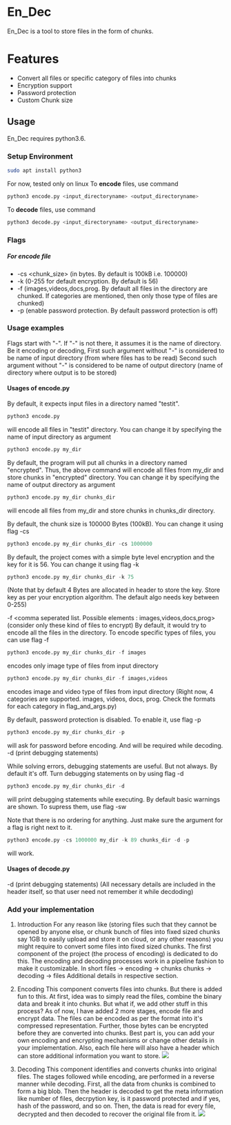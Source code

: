 # En_Dec

En_Dec is a tool to store files in the form of chunks.

# Features

  - Convert all files or specific category of files into chunks
  - Encryption support 
  - Password protection
  - Custom Chunk size

## Usage
En_Dec requires python3.6.
### Setup Environment
```sh
sudo apt install python3
````
For now, tested only on linux 
To **encode** files, use command 
```python
python3 encode.py <input_directoryname> <output_directoryname>
```
To **decode** files, use command
```python
python3 decode.py <input_directoryname> <output_directoryname>
```
### Flags
##### For encode file
* -cs <chunk_size> (in bytes. By default is 100kB i.e. 100000)
* -k <key> (0-255 for default encryption. By default is 56)
* -f <categories> (images,videos,docs,prog. By default all files in the directory are chunked. If categories are mentioned, then only those type of files are chunked)
* -p (enable password protection. By default password protection is off)

### Usage examples
Flags start with "-". If "-" is not there, it assumes it is the name of directory. 
Be it encoding or decoding, 
First such argument without "-" is considered to be name of input directory (from where files has to be read)
Second such argument without "-" is considered to be name of output directory (name of directory where output is to be stored)

#### Usages of encode.py
By default, it expects input files in a directory named "testit". 
```python
python3 encode.py 
```
will encode all files in "testit" directory. 
You can change it by specifying the name of input directory as argument 
```python
python3 encode.py my_dir
```
By default, the program will put all chunks in a directory named "encrypted". 
Thus, the above command will encode all files from my_dir and store chunks in "encrypted" directory.
You can change it by specifying the name of output directory as argument 
```python
python3 encode.py my_dir chunks_dir
```
will encode all files from my_dir and store chunks in chunks_dir directory.

By default, the chunk size is 100000 Bytes (100kB). You can change it using flag -cs
```python
python3 encode.py my_dir chunks_dir -cs 1000000
```

By default, the project comes with a simple byte level encryption and the key for it is 56. You can change it using flag -k
```python
python3 encode.py my_dir chunks_dir -k 75  
```
(Note that by default 4 Bytes are allocated in header to store the key. Store key as per your encryption algorithm. The default algo needs key between 0-255)

-f  <comma seperated list. Possible elements : images,videos,docs,prog> (consider only these kind of files to encrypt)
By default, it would try to encode all the files in the directory. To encode specific types of files, you can use flag -f
```python
python3 encode.py my_dir chunks_dir -f images 
```
encodes only image type of files from input directory
```python
python3 encode.py my_dir chunks_dir -f images,videos
```
encodes image and video type of files from input directory
(Right now, 4 categories are supported. images, videos, docs, prog. Check the formats for each category in flag_and_args.py)

By default, password protection is disabled. To enable it, use flag -p
```python
python3 encode.py my_dir chunks_dir -p
```
will ask for password before encoding. And will be required while decoding.
-d  (print debugging statements)

While solving errors, debugging statements are useful. But not always. By default it's off. Turn debugging statements on by using flag -d
```python
python3 encode.py my_dir chunks_dir -d
```
will print debugging statements while executing.
By default basic warnings are shown. To supress them, use flag -sw

Note that there is no ordering for anything. Just make sure the argument for a flag is right next to it. 
```python
python3 encode.py -cs 1000000 my_dir -k 89 chunks_dir -d -p
```
will work.

#### Usages of decode.py
-d  (print debugging statements)
(All necessary details are included in the header itself, so that user need not remember it while decdoding)
### Add your implementation

1. Introduction
For any reason like (storing files such that they cannot be opened by anyone else, or chunk bunch of files into fixed sized chunks say 1GB to easily upload and store it on cloud, or any other reasons) you might require to convert some files into fixed sized chunks. The first component of the project (the process of encoding) is dedicated to do this. The encoding and decoding processes work in a pipeline fashion to make it customizable. In short 
files -> encoding -> chunks
chunks -> decoding -> files
Additional details in respective section.

2. Encoding 
This component converts files into chunks. But there is added fun to this. 
At first, idea was to simply read the files, combine the binary data and break it into chunks. But what if, we add other stuff in this process? As of now, I have added 2 more stages, encode file and encrypt data. The files can be encoded as per the format into it's compressed representation. Further, those bytes can be encrypted before they are converted into chunks. Best part is, you can add your own encoding and encrypting mechanisms or change other details in your implementation. Also, each file here will also have a header which can store additional information you want to store.
![](Endec_encode.png)

3. Decoding
This component identifies and converts chunks into original files.
The stages followed while encoding, are performed in a reverse manner while decoding. First, all the data from chunks is combined to form a big blob. Then the header is decoded to get the meta information like number of files, decrpytion key, is it password protected and if yes, hash of the password, and so on. Then, the data is read for every file, decrypted and then decoded to recover the original file from it. 
![](Endec_decode.png)

[//]: # 
   [git-repo-url]: <https://github.com/gaurav-kc/Enc_dec.git>

